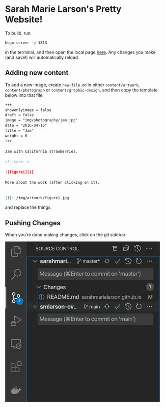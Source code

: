 # Sarah Marie Larson's Pretty Website!

To build, run

``` sh
hugo server -p 1313
```
    
in the terminal, and then open the local page [here](https://127.0.0.1:1313). Any changes you make
(and save!) will automatically reload.


## Adding new content

To add a new image, create `new-file.md` in either `content/artwork`, `content/photograph` or `content/graphic-design`, and then copy the template below into that file:

``` markdown
+++
showonlyimage = false
draft = false
image = "img/photography/jam.jpg"
date = "2016-04-15"
title = "Jam"
weight = 0
+++

Jam with California strawberries.

<!--more-->

![figure1][1]

More about the work (after clicking on it).


[1]: /img/artwork/figure1.jpg

```
and replace the things.

## Pushing Changes

When you're done making changes, click on the git sidebar:

![git sidebar](/images/git_sidebar.png)
